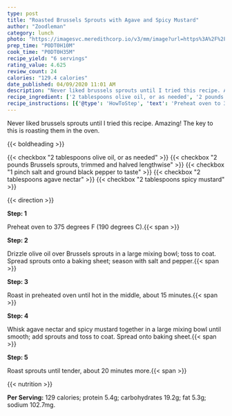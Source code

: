 ```yaml
---
type: post
title: "Roasted Brussels Sprouts with Agave and Spicy Mustard"
author: "Zoodleman"
category: lunch
photo: "https://imagesvc.meredithcorp.io/v3/mm/image?url=https%3A%2F%2Fimages.media-allrecipes.com%2Fuserphotos%2F1078540.jpg"
prep_time: "P0DT0H10M"
cook_time: "P0DT0H35M"
recipe_yield: "6 servings"
rating_value: 4.625
review_count: 24
calories: "129.4 calories"
date_published: 04/09/2020 11:01 AM
description: "Never liked brussels sprouts until I tried this recipe. Amazing! The key to this is roasting them in the oven."
recipe_ingredient: ['2 tablespoons olive oil, or as needed', '2 pounds Brussels sprouts, trimmed and halved lengthwise', '1 pinch salt and ground black pepper to taste', '2 tablespoons agave nectar', '2 tablespoons spicy mustard']
recipe_instructions: [{'@type': 'HowToStep', 'text': 'Preheat oven to 375 degrees F (190 degrees C).\n'}, {'@type': 'HowToStep', 'text': 'Drizzle olive oil over Brussels sprouts in a large mixing bowl; toss to coat. Spread sprouts onto a baking sheet; season with salt and pepper.\n'}, {'@type': 'HowToStep', 'text': 'Roast in preheated oven until hot in the middle, about 15 minutes.\n'}, {'@type': 'HowToStep', 'text': 'Whisk agave nectar and spicy mustard together in a large mixing bowl until smooth; add sprouts and toss to coat. Spread onto baking sheet.\n'}, {'@type': 'HowToStep', 'text': 'Roast sprouts until tender, about 20 minutes more.\n'}]
---
```


Never liked brussels sprouts until I tried this recipe. Amazing! The key to this is roasting them in the oven. 

{{< boldheading >}}

{{< checkbox "2 tablespoons olive oil, or as needed" >}}
{{< checkbox "2 pounds Brussels sprouts, trimmed and halved lengthwise" >}}
{{< checkbox "1 pinch salt and ground black pepper to taste" >}}
{{< checkbox "2 tablespoons agave nectar" >}}
{{< checkbox "2 tablespoons spicy mustard" >}}


{{< direction >}}

**Step: 1**

Preheat oven to 375 degrees F (190 degrees C).{{< span >}}

**Step: 2**

Drizzle olive oil over Brussels sprouts in a large mixing bowl; toss to coat. Spread sprouts onto a baking sheet; season with salt and pepper.{{< span >}}

**Step: 3**

Roast in preheated oven until hot in the middle, about 15 minutes.{{< span >}}

**Step: 4**

Whisk agave nectar and spicy mustard together in a large mixing bowl until smooth; add sprouts and toss to coat. Spread onto baking sheet.{{< span >}}

**Step: 5**

Roast sprouts until tender, about 20 minutes more.{{< span >}}

{{< nutrition >}}

**Per Serving:** 129 calories; protein 5.4g; carbohydrates 19.2g; fat 5.3g; sodium 102.7mg.